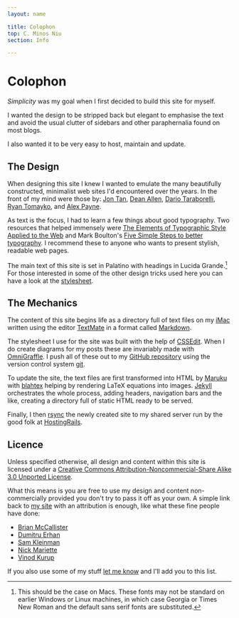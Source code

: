 ```yaml
---
layout: name

title: Colophon
top: C. Minos Niu
section: Info

---
```


Colophon
========

_Simplicity_ was my goal when I first decided to build this site for myself. 

I wanted the design to be stripped back but elegant to emphasise the text
and avoid the usual clutter of sidebars and other paraphernalia found on most 
blogs.

I also wanted it to be very easy to host, maintain and update. 
 

The Design
----------

When designing this site I knew I wanted to emulate the many beautifully 
constructed, minimalist web sites I'd encountered over the years. 
In the front of my mind were those by: 
[Jon Tan][jt], [Dean Allen][textism], [Dario Taraborelli][dt], 
[Ryan Tomayko][rt], and [Alex Payne][al3x].

As text is the focus, I had to learn a few things about good typography.
Two resources that helped immensely were
[The Elements of Typographic Style Applied to the Web][ets]
and Mark Boulton's [Five Simple Steps to better typography][fss].
I recommend these to anyone who wants to present stylish, readable web pages.

The main text of this site is set in Palatino with headings in Lucida
Grande.[^1] For those interested in some of the other design tricks used here
you can have a look at the [stylesheet][].

[^1]: This should be the case on Macs. These fonts may not be standard on 
earlier Windows or Linux machines, in which case Georgia or Times New
Roman and the default sans serif fonts are substituted.

[dt]: http://nitens.org/taraborelli/colophon
[rt]: http://tomayko.com/
[al3x]: http://al3x.net/about.html
[jt]: http://jontangerine.com/

[ets]: http://www.webtypography.net/
[fss]: http://www.markboulton.co.uk/articles/detail/five_simple_steps_to_better_typography/
[textism]: http://textism.com/

[stylesheet]: /files/css/screen.css

The Mechanics
-------------

The content of this site begins life as a directory full of text files on my [iMac](http://www.apple.com/imac/) written using the editor [TextMate](http://macromates.com/) in a format called  [Markdown](http://daringfireball.net/projects/markdown/). 

The stylesheet I use for the site was built with the help of [CSSEdit](http://macrabbit.com/cssedit/). When I do create diagrams for my posts these are invariably made with [OmniGraffle](http://www.omnigroup.com/applications/OmniGraffle/). I push all of these out to my [GitHub repository](http://github.com/mreid/mark.reid.name/tree/master) using the version control system [git](http://code.google.com/p/git-osx-installer/).

To update the site, the text files are first transformed into HTML by [Maruku](http://maruku.rubyforge.org/) with [blahtex](http://gva.noekeon.org/blahtexml/) helping by rendering LaTeX equations into images. [Jekyll](http://jekyllrb.com) orchestrates the whole process, adding headers, navigation bars and the like, creating a directory full of static HTML ready to be served.  

Finally, I then [rsync](http://www.samba.org/rsync/) the newly created site to my shared server run by the good folk at [HostingRails](http://www.hostingrails.com/).

Licence
-------

Unless specified otherwise, all design and content within this site is 
licensed under a <a rel="license" href="http://creativecommons.org/licenses/by-nc-sa/3.0/">Creative Commons Attribution-Noncommercial-Share Alike 3.0 Unported License</a>.

What this means is you are free to use my design and content non-commercially provided you don't try to pass it off as your own. A simple link back to [my site](/) with an attribution is enough, like what these fine people have done:

* [Brian McCallister](http://skife.org/about.html)
* [Dumitru Erhan](http://www-etud.iro.umontreal.ca/)
* [Sam Kleinman](http://www.tychoish.com/)
* [Nick Mariette](http://www.soundsorange.net/)
* [Vinod Kurup](http://kurup.org/)

If you also use some of my stuff [let me know](mailto:mark@reid.name) and I'll add you to this list.
